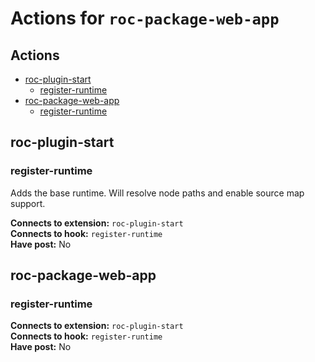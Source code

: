 # Actions for `roc-package-web-app`

## Actions
* [roc-plugin-start](#roc-plugin-start)
  * [register-runtime](#register-runtime)
* [roc-package-web-app](#roc-package-web-app)
  * [register-runtime](#register-runtime-1)

## roc-plugin-start

### register-runtime

Adds the base runtime. Will resolve node paths and enable source map support.

__Connects to extension:__ `roc-plugin-start`  
__Connects to hook:__ `register-runtime`  
__Have post:__ No  

## roc-package-web-app

### register-runtime

__Connects to extension:__ `roc-plugin-start`  
__Connects to hook:__ `register-runtime`  
__Have post:__ No  
